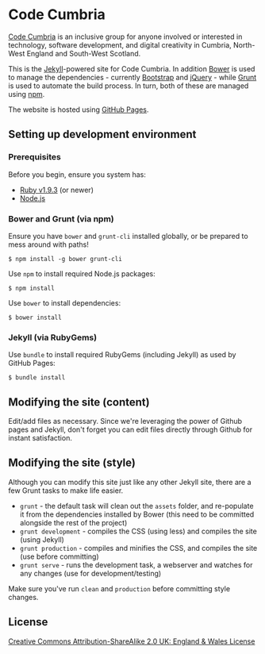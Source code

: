 Code Cumbria
============

[Code Cumbria](http://codecumbria.org) is an inclusive group for anyone
involved or interested in technology, software development, and digital
creativity in Cumbria, North-West England and South-West Scotland.

This is the [Jekyll](http://jekyllrb.com/)-powered site for Code Cumbria. In
addition [Bower](http://bower.io/) is used to manage the dependencies -
currently [Bootstrap](http://getbootstrap.com/) and
[jQuery](http://jquery.com/) - while [Grunt](http://gruntjs.com/) is used to
automate the build process. In turn, both of these are managed using
[npm](https://npmjs.org/).

The website is hosted using [GitHub Pages](http://pages.github.com/).

Setting up development environment
----------------------------------

### Prerequisites

Before you begin, ensure you system has:

- [Ruby v1.9.3](https://www.ruby-lang.org/) (or newer)
- [Node.js](http://nodejs.org/)

### Bower and Grunt (via npm)

Ensure you have `bower` and `grunt-cli` installed globally, or be prepared to
mess around with paths!

    $ npm install -g bower grunt-cli

Use `npm` to install required Node.js packages:

    $ npm install

Use `bower` to install dependencies:

    $ bower install

### Jekyll (via RubyGems)

Use `bundle` to install required RubyGems (including Jekyll) as used by
GitHub Pages:

    $ bundle install

Modifying the site (content)
----------------------------

Edit/add files as necessary. Since we're leveraging the power of Github pages
and Jekyll, don't forget you can edit files directly through Github for
instant satisfaction.

Modifying the site (style)
--------------------------

Although you can modify this site just like any other Jekyll site, there are a
few Grunt tasks to make life easier.

 * `grunt` - the default task will clean out the `assets` folder, and re-populate it from the dependencies installed by Bower (this need to be committed alongside the rest of the project)
 * `grunt development` - compiles the CSS (using less) and compiles the site (using Jekyll)
 * `grunt production` - compiles and minifies the CSS, and compiles the site (use before committing)
 * `grunt serve` - runs the development task, a webserver and watches for any changes (use for development/testing)

 Make sure you've run `clean` and `production` before committing style changes.

License
-------

[Creative Commons Attribution-ShareAlike 2.0 UK: England & Wales License](http://creativecommons.org/licenses/by-sa/2.0/uk/deed.en_GB)
